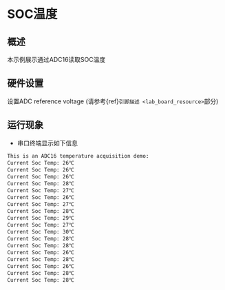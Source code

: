 # SOC温度

## 概述

本示例展示通过ADC16读取SOC温度

## 硬件设置

设置ADC reference voltage (请参考{ref}`引脚描述 <lab_board_resource>`部分)

## 运行现象

- 串口终端显示如下信息

```console
This is an ADC16 temperature acquisition demo:
Current Soc Temp: 26℃
Current Soc Temp: 26℃
Current Soc Temp: 26℃
Current Soc Temp: 28℃
Current Soc Temp: 27℃
Current Soc Temp: 26℃
Current Soc Temp: 27℃
Current Soc Temp: 28℃
Current Soc Temp: 29℃
Current Soc Temp: 27℃
Current Soc Temp: 30℃
Current Soc Temp: 28℃
Current Soc Temp: 28℃
Current Soc Temp: 26℃
Current Soc Temp: 28℃
Current Soc Temp: 26℃
Current Soc Temp: 28℃
Current Soc Temp: 28℃
```
